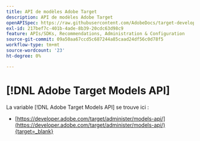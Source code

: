 ```yaml
---
title: API de modèles Adobe Target
description: API de modèles Adobe Target
openAPISpec: https://raw.githubusercontent.com/AdobeDocs/target-developers/main/src/models-api.json
exl-id: 217bef7c-401b-4ade-8b39-20cdc63d98c9
feature: APIs/SDKs, Recommendations, Administration & Configuration
source-git-commit: 09a50aa67ccd5c687244a85caad24df56c0d78f5
workflow-type: tm+mt
source-wordcount: '23'
ht-degree: 0%

---
```


# [!DNL Adobe Target Models API]

La variable [!DNL Adobe Target Models API] se trouve ici :

* [https://developer.adobe.com/target/administer/models-api/](https://developer.adobe.com/target/administer/models-api/){target=_blank}
